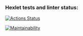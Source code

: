 ### Hexlet tests and linter status:
[![Actions Status](https://github.com/Kursakov92/frontend-project-11/actions/workflows/hexlet-check.yml/badge.svg)](https://github.com/Kursakov92/frontend-project-11/actions)

[![Maintainability](https://api.codeclimate.com/v1/badges/7a32facf3898fcdeccf5/maintainability)](https://codeclimate.com/github/Kursakov92/frontend-project-11/maintainability)

